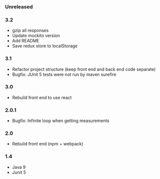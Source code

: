 ### Unreleased

### 3.2
* gzip all responses
* Update mockito version
* Add README
* Save redux store to localStorage

### 3.1
* Refactor project structure (keep front end and back end code separate)
* Bugfix: JUnit 5 tests were not run by maven surefire

### 3.0
* Rebuild front end to use react

### 2.0.1
* Bugfix: Infinite loop when getting measurements

### 2.0
* Rebuild front end (npm + webpack)

### 1.4
* Java 9
* Junit 5